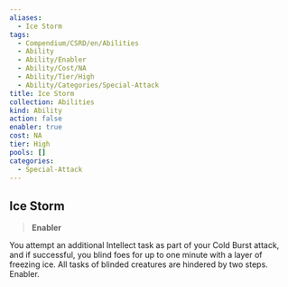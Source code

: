 ```yaml
---
aliases:
  - Ice Storm
tags:
  - Compendium/CSRD/en/Abilities
  - Ability
  - Ability/Enabler
  - Ability/Cost/NA
  - Ability/Tier/High
  - Ability/Categories/Special-Attack
title: Ice Storm
collection: Abilities
kind: Ability
action: false
enabler: true
cost: NA
tier: High
pools: []
categories:
  - Special-Attack
---
```

## Ice Storm  
>**Enabler**
  
You attempt an additional Intellect task as part of your Cold Burst attack, and if successful, you blind foes for up to one minute with a layer of freezing ice. All tasks of blinded creatures are hindered by two steps. Enabler.